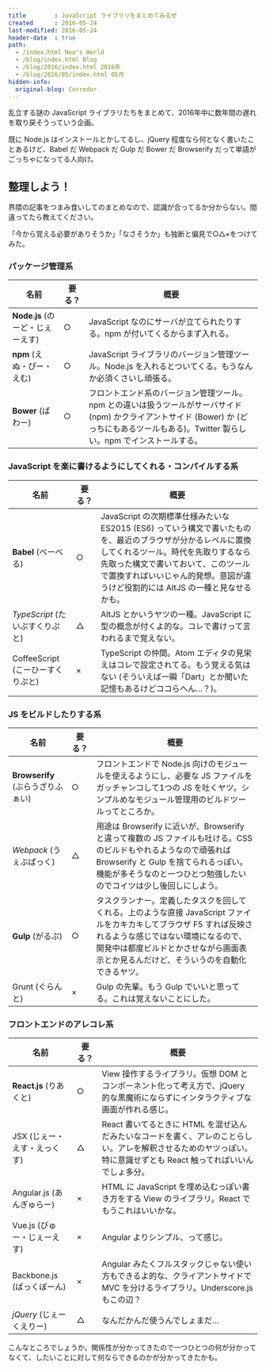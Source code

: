 ```yaml
---
title        : JavaScript ライブラリをまとめてみるぜ
created      : 2016-05-24
last-modified: 2016-05-24
header-date  : true
path:
  - /index.html Neo's World
  - /blog/index.html Blog
  - /blog/2016/index.html 2016年
  - /blog/2016/05/index.html 05月
hidden-info:
  original-blog: Corredor
---
```


乱立する謎の JavaScript ライブラリたちをまとめて、2016年中に数年間の遅れを取り戻そうっていう企画。

既に Node.js はインストールとかしてるし、jQuery 程度なら何となく書いたことあるけど、Babel だ Webpack だ Gulp だ Bower だ Browserify だって単語がごっちゃになってる人向け。

## 整理しよう！

界隈の記事をつまみ食いしてのまとめなので、認識が合ってるか分からない。間違ってたら教えてください。

「今から覚える必要がありそうか」「なさそうか」も独断と偏見で○△×をつけてみた。

### パッケージ管理系

| 名前                             | 要る？ | 概要                                                                                                                                                                                          |
|----------------------------------|--------|-----------------------------------------------------------------------------------------------------------------------------------------------------------------------------------------------|
| **Node.js** (のーど・じぇーえす) | ○     | JavaScript なのにサーバが立てられたりする。npm が付いてくるからまず入れる。                                                                                                                   |
| **npm** (えぬ・ぴー・えむ)       | ○     | JavaScript ライブラリのバージョン管理ツール。Node.js を入れるとついてくる。もうなんか必須くさいし頑張る。                                                                                     |
| **Bower** (ばわー)               | ○     | フロントエンド系のバージョン管理ツール。npm との違いは扱うツールがサーバサイド (npm) かクライアントサイド (Bower) か (どっちにもあるツールもある)。Twitter 製らしい。npm でインストールする。 |

### JavaScript を楽に書けるようにしてくれる・コンパイルする系

| 名前                              | 要る？ | 概要                                                                                                                                                                                                                                                                         |
|-----------------------------------|--------|------------------------------------------------------------------------------------------------------------------------------------------------------------------------------------------------------------------------------------------------------------------------------|
| **Babel** (べーべる)              | ○     | JavaScript の次期標準仕様みたいな ES2015 (ES6) っていう構文で書いたものを、最近のブラウザが分かるレベルに置換してくれるツール。時代を先取りするなら先取った構文で書いておいて、このツールで置換すればいいじゃん的発想。意図が違うけど役割的には AltJS の一種と見なせるかも。 |
| *TypeScript* (たいぷすくりぷと)   | △     | AltJS とかいうヤツの一種。JavaScript に型の概念が付くよ的な。コレで書けって言われるまで覚えない。                                                                                                                                                                            |
| CoffeeScript (こーひーすくりぷと) | ×     | TypeScript の仲間。Atom エディタの見栄えはコレで設定されてる。もう覚える気はない (そういえば一瞬「Dart」とか聞いた記憶もあるけどココらへん…？)。                                                                                                                            |

### JS をビルドしたりする系

| 名前                              | 要る？ | 概要                                                                                                                                                                                                                                                 |
|-----------------------------------|--------|------------------------------------------------------------------------------------------------------------------------------------------------------------------------------------------------------------------------------------------------------|
| **Browserify** (ぶらうざりふぁい) | ○     | フロントエンドで Node.js 向けのモジュールを使えるようにし、必要な JS ファイルをガッチャンコして1つの JS を吐くヤツ。シンプルめなモジュール管理用のビルドツールってところか。                                                                         |
| *Webpack* (うぇぶぱっく)          | △     | 用途は Browserify に近いが、Browserify と違って複数の JS ファイルも吐ける。CSS のビルドもやれるようなので頑張れば Browserify と Gulp を捨てられるっぽい。機能が多そうなのと一つひとつ勉強したいのでコイツは少し後回しにしよう。                      |
| **Gulp** (がるぷ)                 | ○     | タスクランナー。定義したタスクを回してくれる。上のような直接 JavaScript ファイルをカキカキしてブラウザ F5 すれば反映されるような感じではない環境になるので、開発中は都度ビルドとかさせながら画面表示とか見るんだけど、そういうのを自動化できるヤツ。 |
| Grunt (ぐらんと)                  | ×     | Gulp の先輩。もう Gulp でいいと思ってる。これは覚えないことにした。                                                                                                                                                                                  |

### フロントエンドのアレコレ系

| 名前                         | 要る？ | 概要                                                                                                                                                                |
|------------------------------|--------|---------------------------------------------------------------------------------------------------------------------------------------------------------------------|
| **React.js** (りあくと)      | ○     | View 操作するライブラリ。仮想 DOM とコンポーネント化って考え方で、jQuery 的な黒魔術にならずにインタラクティブな画面が作れる感じ。                                   |
| JSX (じぇー・えす・えっくす) | △     | React 書いてるときに HTML を混ぜ込んだみたいなコードを書く、アレのことらしい。アレを解釈させるためのヤツっぽい。特に意識せずとも React 触ってればいいんでしょ多分。 |
| Angular.js (あんぎゅらー)    | ×     | HTML に JavaScript を埋め込むっぽい書き方をする View のライブラリ。React でもうこれはいいかな。                                                                     |
| Vue.js (びゅー・じぇーえす)  | ×     | Angular よりシンプル、って感じ。                                                                                                                                    |
| Backbone.js (ばっくぼーん)   | ×     | Angular みたくフルスタックじゃない使い方もできるよ的な、クライアントサイドで MVC を分けるライブラリ。Underscore.js もこの辺？                                       |
| *jQuery* (じぇーくえりー)    | △     | なんだかんだ使うんでしょまだ…                                                                                                                                      |

こんなところでしょうか。関係性が分かってきたので一つひとつの何が分かってなくて、したいことに対して何ならできるのかが分かってきたかも。
